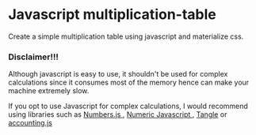 # Javascript multiplication-table
Create a simple multiplication table using javascript and materialize css.

### Disclaimer!!!
<p>
  Although javascript is easy to use, it shouldn't be used for complex calculations since it consumes most of the memory hence can make your machine extremely slow.
</p>
<p>
If you opt to use Javascript for complex calculations, I would recommend using libraries such as <a href="https://github.com/sjkaliski/numbers.js"> Numbers.js </a>,
  <a href="http://www.numericjs.com/">Numeric Javascript </a> , <a href="http://worrydream.com/Tangle/">Tangle</a> or 
  <a href="http://josscrowcroft.github.io/accounting.js/">accounting.js</a>
 
